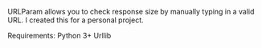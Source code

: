 URLParam allows you to check response size by manually typing in a valid URL. I created this for a personal project.

Requirements:
Python 3+
Urllib


